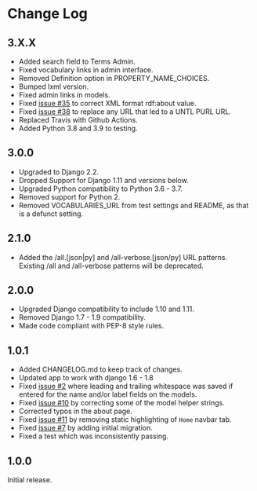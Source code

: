 Change Log
==========

3.X.X
-----

* Added search field to Terms Admin.
* Fixed vocabulary links in admin interface.
* Removed Definition option in PROPERTY_NAME_CHOICES.
* Bumped lxml version.
* Fixed admin links in models.
* Fixed [issue #35](https://github.com/unt-libraries/django-controlled-vocabularies/issues/35) to correct XML format rdf:about value.
* Fixed [issue #38](https://github.com/unt-libraries/django-controlled-vocabularies/issues/38) to replace any URL that led to a UNTL PURL URL.
* Replaced Travis with Github Actions.
* Added Python 3.8 and 3.9 to testing.

3.0.0
-----

* Upgraded to Django 2.2.
* Dropped Support for Django 1.11 and versions below.
* Upgraded Python compatibility to Python 3.6 - 3.7.
* Removed support for Python 2.
* Removed VOCABULARIES_URL from test settings and README, as that is a defunct setting.


2.1.0
-----

* Added the /all.[json|py] and /all-verbose.[json/py] URL patterns. Existing /all and /all-verbose patterns will be deprecated.


2.0.0
-----

* Upgraded Django compatibility to include 1.10 and 1.11.
* Removed Django 1.7 - 1.9 compatibility.
* Made code compliant with PEP-8 style rules.


1.0.1
-----

* Added CHANGELOG.md to keep track of changes.
* Updated app to work with django 1.6 - 1.8
* Fixed [issue #2](https://github.com/unt-libraries/django-controlled-vocabularies/issues/2) where leading and
trailing whitespace was saved if entered for the name and/or label fields on the models.
* Fixed [issue #10](https://github.com/unt-libraries/django-controlled-vocabularies/issues/10) by correcting some
of the model helper strings.
* Corrected typos in the about page.
* Fixed [issue #11](https://github.com/unt-libraries/django-controlled-vocabularies/issues/11) by removing static
highlighting of `Home` navbar tab.
* Fixed [issue #7](https://github.com/unt-libraries/django-controlled-vocabularies/issues/7) by adding initial
migration.
* Fixed a test which was inconsistently passing.


1.0.0
-----

Initial release.
